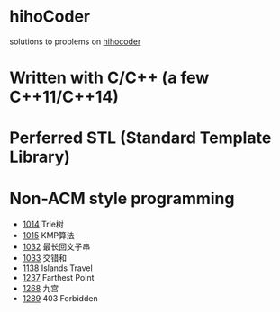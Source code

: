 # hihoCoder

solutions to problems on [hihocoder](http://hihocoder.com/hiho)

# Written with C/C++ (a few C++11/C++14)
# Perferred STL (Standard Template Library)
# Non-ACM style programming

* [1014](1014) Trie树
* [1015](1015) KMP算法
* [1032](1032) 最长回文子串
* [1033](1033) 交错和
* [1138](1138) Islands Travel
* [1237](1237) Farthest Point
* [1268](1268) 九宫
* [1289](1289) 403 Forbidden
